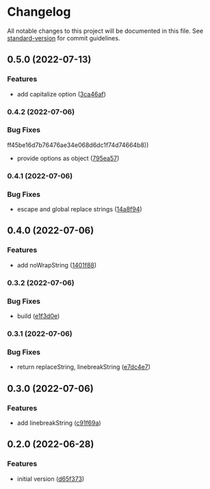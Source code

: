 # Changelog

All notable changes to this project will be documented in this file. See [standard-version](https://github.com/conventional-changelog/standard-version) for commit guidelines.

## 0.5.0 (2022-07-13)


### Features

* add capitalize option ([3ca46af](https://github.com/shiftbeyond/i18n/commit/3ca46afad3ed2914c4dfd1f5f58dccc74ce4ac81))


### 0.4.2 (2022-07-06)


### Bug Fixes

ff45be16d7b76476ae34e068d6dc1f74d74664b8))
* provide options as object ([795ea57](https://github.com/shiftbeyond/i18n/commit/795ea57bde8a93c597e5a0d702c474038f813eb1))


### 0.4.1 (2022-07-06)


### Bug Fixes

* escape and global replace strings ([14a8f94](https://github.com/shiftbeyond/i18n/commit/14a8f94716f89d04ad7b26f35b615a12a39a08bc))


## 0.4.0 (2022-07-06)


### Features

* add noWrapString ([1401f88](https://github.com/shiftbeyond/i18n/commit/1401f8864e0a778920b6b555c3ee1f7fe4e4362f))


### 0.3.2 (2022-07-06)


### Bug Fixes

* build ([e1f3d0e](https://github.com/shiftbeyond/i18n/commit/e1f3d0e35b13671a230d49e2c3c3041f8a83467a))


### 0.3.1 (2022-07-06)


### Bug Fixes

* return replaceString, linebreakString ([e7dc4e7](https://github.com/shiftbeyond/i18n/commit/e7dc4e759a9d731e292290262ae243038da6c6a5))

## 0.3.0 (2022-07-06)


### Features

* add linebreakString ([c91f69a](https://github.com/shiftbeyond/i18n/commit/c91f69aea1f6daf92bc91ed6d52f8fbfbd85225d))

## 0.2.0 (2022-06-28)


### Features

* initial version ([d65f373](https://github.com/shiftbeyond/i18n/commit/d65f373822c392e89be8f96ce5abc7988ee798a1))
